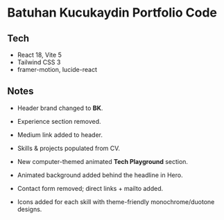 # Batuhan Kucukaydin Portfolio Code


## Tech

- React 18, Vite 5
- Tailwind CSS 3
- framer-motion, lucide-react

## Notes
- Header brand changed to **BK**.
- Experience section removed.
- Medium link added to header.
- Skills & projects populated from CV.
- New computer-themed animated **Tech Playground** section.

- Animated background added behind the headline in Hero.
- Contact form removed; direct links + mailto added.
- Icons added for each skill with theme-friendly monochrome/duotone designs.
